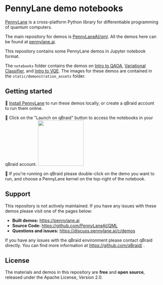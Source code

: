 # PennyLane demo notebooks

[PennyLane](https://pennylane.ai/) is a cross-platform Python library for differentiable programming of quantum computers.

The main repository for demos is [PennyLaneAI/qml](https://github.com/PennyLaneAI/qml).
All the demos here can be found at [pennylane.ai](https://pennylane.ai/).

This repository contains some PennyLane demos in Jupyter notebook format. 

The `notebooks` folder contains the demos on [Intro to QAOA](https://pennylane.ai/qml/demos/tutorial_qaoa_intro), [Variational Classifier](https://pennylane.ai/qml/demos/tutorial_variational_classifier), and [Intro to VQE](https://pennylane.ai/qml/demos/tutorial_vqe).
The images for these demos are contained in the `static/demonstration_assets` folder.

## Getting started

🚀 [Install PennyLane](https://pennylane.ai/install) to run these demos locally, or create a qBraid account to run them online.

🚀 Click on the "Launch on qBraid" button to access the notebooks in your qBraid account. [<img src="https://qbraid-static.s3.amazonaws.com/logos/Launch_on_qBraid_white.png" width="150">](https://account.qbraid.com?gitHubUrl=https://github.com/PennyLaneAI/pennylane-demo-notebooks.git)

🚀 If you're running on qBraid please double-click on the demo you want to run, and choose a PennyLane kernel on the top-right of the notebook.

## Support

This repository is not actively maintained. If you have any issues with these demos please visit one of the pages below:

- **Built demos:** https://pennylane.ai
- **Source Code:** https://github.com/PennyLaneAI/QML
- **Questions and issues:** https://discuss.pennylane.ai/c/demos

If you have any issues with the qBraid environment please contact qBraid directly.
You can find more information at https://github.com/qBraid/ .

## License

The materials and demos in this repository are **free** and
**open source**, released under the Apache License, Version 2.0.
